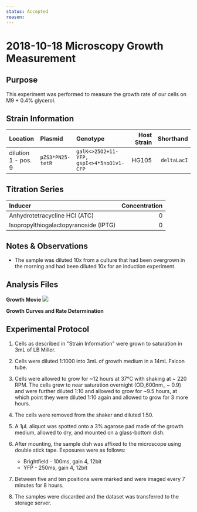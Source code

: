 ```yaml
---
status: Accepted
reason: 
---
```


# 2018-10-18 Microscopy Growth Measurement

## Purpose
This experiment was performed to measure the growth rate of our cells on M9 + 0.4% glycerol.

## Strain Information
| Location | Plasmid | Genotype | Host Strain | Shorthand |
| :------- | :------ | :------- | ----------: | --------: |
| dilution 1 - pos. 9 | `pZS3*PN25-tetR`| `galK<>25O2+11-YFP, gspI<>4*5noO1v1-CFP` |  HG105 |`deltaLacI` |

## Titration Series

| Inducer | Concentration |
| :------ | ------------: |
| Anhydrotetracycline HCl (ATC) | 0 |
| Isopropylthiogalactopyranoside (IPTG) | 0|

## Notes & Observations
* The sample was diluted 10x from a culture that had been overgrown in the morning and had been diluted 10x for an induction experiment.

## Analysis Files

**Growth Movie**
![](20181016_r1_37C_glycerol_O2_growth_xy7.gif)

**Growth Curves and Rate Determination**
![]()

## Experimental Protocol

1. Cells as described in "Strain Information" were grown to saturation in 3mL of LB Miller.

2. Cells were diluted 1:1000 into 3mL of growth medium in a 14mL Falcon tube.

3. Cells were allowed to grow for ~12 hours at 37°C with shaking at ~ 220 RPM. The cells grew to near saturation overnight (OD_600nm_ ~ 0.9) and were further diluted 1:10 and allowed to grow for ~9.5 hours, at which point they were diluted 1:10 again and allowed to grow for 3 more hours.

4. The cells were removed from the shaker and diluted 1:50.

5. A 1µL aliquot was spotted onto a 3% agarose pad made of the growth medium, allowed to dry, and mounted on a glass-bottom dish.

6. After mounting, the sample dish was affixed to the microscope using double stick tape. Exposures were as follows:
    - Brightfield - 100ms, gain 4, 12bit
    - YFP - 250ms, gain 4, 12bit

7. Between five and ten positions were marked and were imaged every 7 minutes for 8 hours.

8. The samples were discarded and the dataset was transferred to the storage server.